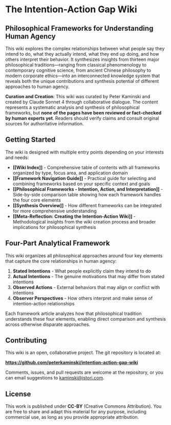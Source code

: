 # The Intention-Action Gap Wiki

## Philosophical Frameworks for Understanding Human Agency

This wiki explores the complex relationships between what people say they intend to do, what they actually intend, what they end up doing, and how others interpret their behavior. It synthesizes insights from thirteen major philosophical traditions—ranging from classical phenomenology to contemporary cognitive science, from ancient Chinese philosophy to modern corporate ethics—into an interconnected knowledge system that reveals both the unique contributions and synthesis potential of different approaches to human agency.

**Curation and Creation**: This wiki was curated by Peter Kaminski and created by Claude Sonnet 4 through collaborative dialogue. The content represents a systematic analysis and synthesis of philosophical frameworks, but **none of the pages have been reviewed or fact-checked by human experts yet**. Readers should verify claims and consult original sources for authoritative information.

## Getting Started

The wiki is designed with multiple entry points depending on your interests and needs:

- **[[Wiki Index]]** - Comprehensive table of contents with all frameworks organized by type, focus area, and application domain
- **[[Framework Navigation Guide]]** - Practical guide for selecting and combining frameworks based on your specific context and goals  
- **[[Philosophical Frameworks - Intention, Action, and Interpretation]]** - Side-by-side comparison table showing how each framework handles the four core elements
- **[[Synthesis Overview]]** - How different frameworks can be integrated for more comprehensive understanding
- **[[Meta-Reflection: Creating the Intention-Action Wiki]]** - Methodological insights from the wiki creation process and broader implications for philosophical synthesis

## Four-Part Analytical Framework

This wiki organizes all philosophical approaches around four key elements that capture the core relationships in human agency:

1. **Stated Intentions** - What people explicitly claim they intend to do
2. **Actual Intentions** - The genuine motivations that may differ from stated intentions  
3. **Observed Actions** - External behaviors that may align or conflict with intentions
4. **Observer Perspectives** - How others interpret and make sense of intention-action relationships

Each framework article analyzes how that philosophical tradition understands these four elements, enabling direct comparison and synthesis across otherwise disparate approaches.

## Contributing

This wiki is an open, collaborative project. The git repository is located at:

**https://github.com/peterkaminski/intention-action-gap-wiki**

Comments, issues, and pull requests are welcome at the repository, or you can email suggestions to kaminski@istori.com.

## License

This work is published under **CC-BY** (Creative Commons Attribution). You are free to share and adapt this material for any purpose, including commercial use, as long as you provide appropriate attribution.